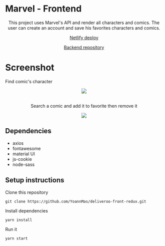 # Marvel - Frontend

<div align="center">
This project uses Marvel's API and render all characters and comics. The user can create an account and save his favorites characters and comics.

<a href="https://marvel-yoann.netlify.app/">Netlify deploy</a>

<a href="https://github.com/YoannMas/marvel-back.git">Backend repository</a>
</div>

# Screenshot

Find comic's character

<div align="center">
  <img src="./src/assets/marvel_3.gif">
  <br/>
  <br/>

  Search a comic and add it to favorite then remove it

  <img src="./src/assets/marvel_2.gif">
</div>



## Dependencies

- axios
- fontawesome
- material UI
- js-cookie
- node-sass

## Setup instructions

Clone this repository 

```
git clone https://github.com/YoannMas/deliveroo-front-redux.git
```

Install dependencies

```
yarn install
```

Run it

```
yarn start
```

